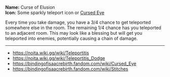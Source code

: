 **Name:** Curse of Elusion
<br>
**Icon:** Some sparkly teleport icon or [Cursed Eye](https://bindingofisaacrebirth.fandom.com/wiki/Cursed_Eye)

Every time you take damage, you have a 3/4 chance to get teleported somewhere else in the room.
The remaining 1/4 chance has you teleported to an adjacent room.
This may look like a blessing but will get you teleported into enemies, potentially causing a chain of damage.

---

- https://noita.wiki.gg/wiki/Teleportitis
- https://noita.wiki.gg/wiki/Teleportitis_Dodge
- https://bindingofisaacrebirth.fandom.com/wiki/Cursed_Eye
- https://bindingofisaacrebirth.fandom.com/wiki/Stitches